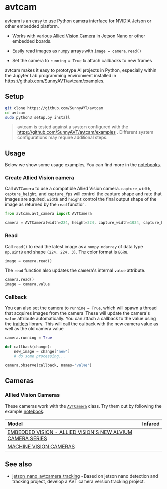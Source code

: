 # avtcam

avtcam is an easy to use Python camera interface for NVIDIA Jetson or other embedded platform.

*  Works with various [Allied Vision Camera](www.alliedvision.com) in Jetson Nano or other embedded boards.

*  Easily read images as ``numpy`` arrays with ``image = camera.read()``

*  Set the camera to ``running = True`` to attach callbacks to new frames

avtcam makes it easy to prototype AI projects in Python, especially within the Jupyter Lab programming environment installed in https://github.com/SunnyAVT/avtcam/examples.


## Setup

```bash
git clone https://github.com/SunnyAVT/avtcam
cd avtcam
sudo python3 setup.py install
```

> avtcam is tested against a system configured with the https://github.com/SunnyAVT/avtcam/examples .  Different system configurations may require additional steps.

## Usage

Below we show some usage examples.  You can find more in the [notebooks](notebooks).

### Create Allied Vision camera

Call ``AVTCamera`` to use a compatible Allied Vision camera.  ``capture_width``, ``capture_height``, and ``capture_fps`` will control the capture shape and rate that images are aquired.  ``width`` and ``height`` control the final output shape of the image as returned by the ``read`` function.

```python
from avtcam.avt_camera import AVTCamera

camera = AVTCamera(width=224, height=224, capture_width=1024, capture_height=768, capture_device=0)
```


### Read

Call ``read()`` to read the latest image as a ``numpy.ndarray`` of data type ``np.uint8`` and shape ``(224, 224, 3)``.  The color format is ``BGR8``.

```python
image = camera.read()
```

The ``read`` function also updates the camera's internal ``value`` attribute.

```python
camera.read()
image = camera.value
```

### Callback

You can also set the camera to ``running = True``, which will spawn a thread that acquires images from the camera.  These will update the camera's ``value`` attribute automatically.  You can attach a callback to the value using the [traitlets](https://traitlets.readthedocs.io/en/stable/api.html#callbacks-when-trait-attributes-change) library.  This will call the callback with the new camera value as well as the old camera value

```python
camera.running = True

def callback(change):
    new_image = change['new']
    # do some processing...

camera.observe(callback, names='value')
```

## Cameras

### Allied Vision Cameras

These cameras work with the [``AVTCamera``](avtcam/avt_camera.py) class.  Try them out by following the example [notebook](avtcam/examples/avt_camera.ipynb).

| Model | Infared | 
|:-------|:-----:|
| [EMBEDDED VISION - ALLIED VISION'S NEW ALVIUM CAMERA SERIES](https://www.alliedvision.com/en/products/embedded-vision-cameras.html) | 
| [MACHINE VISION CAMERAS](https://www.alliedvision.com/en/products/cameras.html) | 


## See also

- [jetson_nano_avtcamera_tracking](https://github.com/SunnyAVT/jetson_nano_avtcamera_tracking) - Based on jetson nano detection and tracking project, develop a AVT camera version tracking project.


